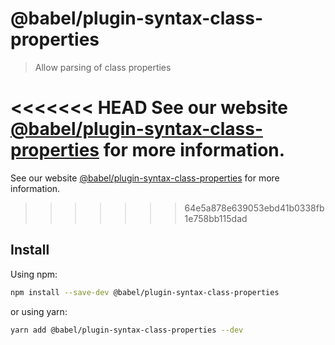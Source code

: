 # @babel/plugin-syntax-class-properties

> Allow parsing of class properties

<<<<<<< HEAD
See our website [@babel/plugin-syntax-class-properties](https://babeljs.io/docs/en/next/babel-plugin-syntax-class-properties.html) for more information.
=======
See our website [@babel/plugin-syntax-class-properties](https://babeljs.io/docs/en/babel-plugin-syntax-class-properties) for more information.
>>>>>>> 64e5a878e639053ebd41b0338fb1e758bb115dad

## Install

Using npm:

```sh
npm install --save-dev @babel/plugin-syntax-class-properties
```

or using yarn:

```sh
yarn add @babel/plugin-syntax-class-properties --dev
```
